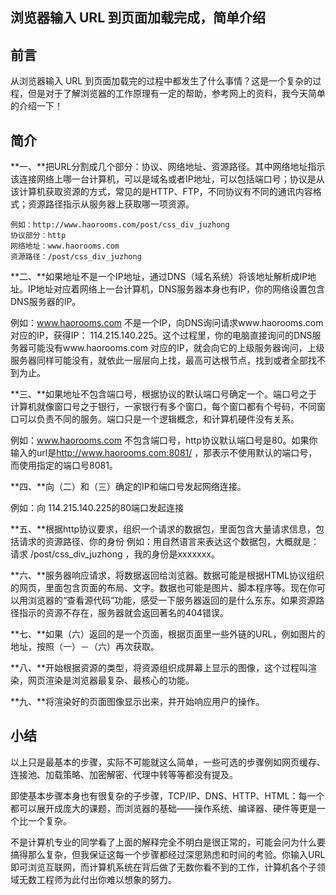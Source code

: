## 浏览器输入 URL 到页面加载完成，简单介绍

## 前言

从浏览器输入 URL 到页面加载完的过程中都发生了什么事情？这是一个复杂的过程，但是对于了解浏览器的工作原理有一定的帮助，参考网上的资料，我今天简单的介绍一下！

## 简介

**一、**把URL分割成几个部分：协议、网络地址、资源路径。其中网络地址指示该连接网络上哪一台计算机，可以是域名或者IP地址，可以包括端口号；协议是从该计算机获取资源的方式，常见的是HTTP、FTP，不同协议有不同的通讯内容格式；资源路径指示从服务器上获取哪一项资源。

```
例如：http://www.haorooms.com/post/css_div_juzhong
协议部分：http
网络地址：www.haorooms.com
资源路径：/post/css_div_juzhong
```

**二、**如果地址不是一个IP地址，通过DNS（域名系统）将该地址解析成IP地址。IP地址对应着网络上一台计算机，DNS服务器本身也有IP，你的网络设置包含DNS服务器的IP。

例如：www.haorooms.com 不是一个IP，向DNS询问请求www.haorooms.com 对应的IP，获得IP： 114.215.140.225。这个过程里，你的电脑直接询问的DNS服务器可能没有www.haorooms.com 对应的IP，就会向它的上级服务器询问，上级服务器同样可能没有，就依此一层层向上找，最高可达根节点，找到或者全部找不到为止。

**三、**如果地址不包含端口号，根据协议的默认端口号确定一个。端口号之于计算机就像窗口号之于银行，一家银行有多个窗口，每个窗口都有个号码，不同窗口可以负责不同的服务。端口只是一个逻辑概念，和计算机硬件没有关系。

例如：www.haorooms.com 不包含端口号，http协议默认端口号是80。如果你输入的url是<http://www.haorooms.com:8081/> ，那表示不使用默认的端口号，而使用指定的端口号8081。

**四、**向（二）和（三）确定的IP和端口号发起网络连接。

例如：向 114.215.140.225的80端口发起连接

**五、**根据http协议要求，组织一个请求的数据包，里面包含大量请求信息，包括请求的资源路径、你的身份 例如：用自然语言来表达这个数据包，大概就是：请求 /post/css_div_juzhong ，我的身份是xxxxxxx。

**六、**服务器响应请求，将数据返回给浏览器。数据可能是根据HTML协议组织的网页，里面包含页面的布局、文字。数据也可能是图片、脚本程序等。现在你可以用浏览器的“查看源代码”功能，感受一下服务器返回的是什么东东。如果资源路径指示的资源不存在，服务器就会返回著名的404错误。

**七、**如果（六）返回的是一个页面，根据页面里一些外链的URL，例如图片的地址，按照（一）－（六）再次获取。

**八、**开始根据资源的类型，将资源组织成屏幕上显示的图像，这个过程叫渲染，网页渲染是浏览器最复杂、最核心的功能。

**九、**将渲染好的页面图像显示出来，并开始响应用户的操作。

## 小结

以上只是最基本的步骤，实际不可能就这么简单，一些可选的步骤例如网页缓存、连接池、加载策略、加密解密、代理中转等等都没有提及。

即使基本步骤本身也有很复杂的子步骤，TCP/IP、DNS、HTTP、HTML：每一个都可以展开成庞大的课题，而浏览器的基础——操作系统、编译器、硬件等更是一个比一个复杂。

不是计算机专业的同学看了上面的解释完全不明白是很正常的，可能会问为什么要搞得那么复杂，但我保证这每一个步骤都经过深思熟虑和时间的考验。你输入URL即可浏览互联网，而计算机系统在背后做了无数你看不到的工作，计算机各个子领域无数工程师为此付出你难以想象的努力。